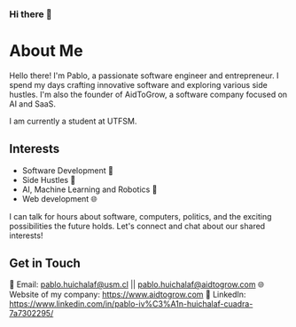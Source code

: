 ### Hi there 👋

# About Me

Hello there! I'm Pablo, a passionate software engineer and entrepreneur. I spend my days crafting innovative software and exploring various side hustles. I'm also the founder of AidToGrow, a software company focused on AI and SaaS.

I am currently a student at UTFSM.

## Interests

- Software Development 🚀
- Side Hustles 💼
- AI, Machine Learning and Robotics 🤖
- Web development 🌐

I can talk for hours about software, computers, politics, and the exciting possibilities the future holds. Let's connect and chat about our shared interests!

## Get in Touch

📧 Email: pablo.huichalaf@usm.cl || pablo.huichalaf@aidtogrow.com
🌐 Website of my company: https://www.aidtogrow.com
📱 LinkedIn: https://www.linkedin.com/in/pablo-iv%C3%A1n-huichalaf-cuadra-7a7302295/

<!--
**huichalaf/huichalaf** is a ✨ _special_ ✨ repository because its `README.md` (this file) appears on your GitHub profile.
Here are some ideas to get you started:

- 🔭 I’m currently working on ...
- 🌱 I’m currently learning ...
- 👯 I’m looking to collaborate on ...
- 🤔 I’m looking for help with ...
- 💬 Ask me about ...
- 📫 How to reach me: ...
- 😄 Pronouns: ...
- ⚡ Fun fact: ...
-->
